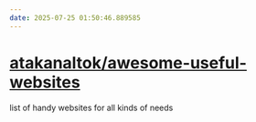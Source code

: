 ```yaml
---
date: 2025-07-25 01:50:46.889585
---
```


# [atakanaltok/awesome-useful-websites](https://github.com/atakanaltok/awesome-useful-websites)

list of handy websites for all kinds of needs